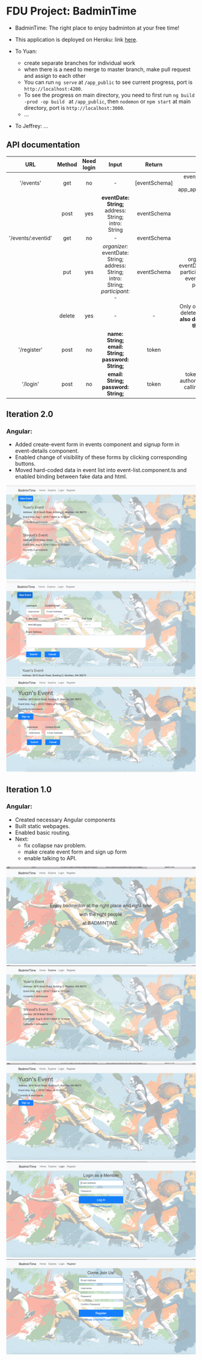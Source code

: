 # FDU Project: BadminTime

- BadminTime: The right place to enjoy badminton at your free time!
- This application is deployed on Heroku: link [here](https://fathomless-fortress-10633.herokuapp.com/).
- To Yuan:
   - create separate branches for individual work
   - when there is a need to merge to master branch, make pull request and assign to each other
   - You can run `ng serve` at `/app_public` to see current progress, port is
   `http://localhost:4200`.
   - To see the progress on main directory, you need to first run `ng build -prod -op build
` at `/app_public`, then `nodemon` or `npm start` at main directory, port is `http://localhost:3000`.
   - ...

 - To Jeffrey:
   ...

## API documentation

|        URL         | Method | Need login |                            Input                             |    Return     |                            Remark                            |
| :----------------: | :----: | :--------: | :----------------------------------------------------------: | :-----------: | :----------------------------------------------------------: |
|     '/events'      |  get   |     no     |                              -                               | [eventSchema] |     eventSchema can be found on app_api/models/events.js     |
|                    |  post  |    yes     |       **eventDate: String;** address: String; intro: String       |  eventSchema  |                                                              |
| '/events/:eventid' |  get   |     no     |                              -                               |  eventSchema  |                                                              |
|                    |  put   |    yes     | *organizer:* eventDate: String; address: String; intro: String; *participant:* - |  eventSchema  | organizer: modify eventDate/address/intro; participant: join/quit the event if not in/in the participant list |
|                    | delete |    yes     |                              -                               |       -       | Only organizer is able to delete the event. **Better also do the checking in the front end.** |
|    '/register'     |  post  |     no     |        **name: String; email: String; password: String;**        |     token     |                                                              |
|      '/login'      |  post  |     no     |            **email: String; password: String;**            |     token     |    token is required as authorization header for calling protected API routes   |


## Iteration 2.0
### Angular:
* Added create-event form in events component and signup form in event-details component.
* Enabled change of visibility of these forms by clicking corresponding buttons.
* Moved hard-coded data in event list into event-list.component.ts and enabled binding between fake data and html.

![iter2](/app_log_images/iter2-neweventbtn.png)
![iter2](/app_log_images/iter2-createeventform.png)
![iter2](/app_log_images/iter2-signupform.png)

## Iteration 1.0
### Angular:
* Created necessary Angular components
* Built static webpages.
* Enabled basic routing.
* Next:
  - fix collapse nav problem.
  - make create event form and sign up form
  - enable talking to API.

![iter1](/app_log_images/iter1-home.png)
![iter1](/app_log_images/iter1-explore.png)
![iter1](/app_log_images/iter1-eventdetail.png)
![iter1](/app_log_images/iter1-login.png)
![iter1](/app_log_images/iter1-register.png)
